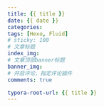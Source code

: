 ```yaml
---
title: {{ title }}
date: {{ date }}
categories:
tags: [Hexo, Fluid]
# sticky: 100
# 文章标题
index_img:
# 文章顶部banner标题 
banner_img:
# 开启评论，指定评论插件
comments: true

typora-root-url: {{ title }}
---
```












[//]:#(设置表格整体居中显示)
<style>
    table
    {
        margin: auto;
        font-size: 80%;
    }
</style>


